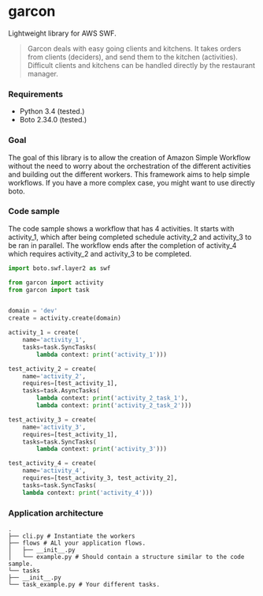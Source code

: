 garcon
======

Lightweight library for AWS SWF.

> Garcon deals with easy going clients and kitchens. It takes orders
> from clients (deciders), and send them to the kitchen (activities). Difficult
> clients and kitchens can be handled directly by the restaurant manager.

### Requirements

* Python 3.4 (tested.)
* Boto 2.34.0 (tested.)

### Goal

The goal of this library is to allow the creation of Amazon Simple Workflow
without the need to worry about the orchestration of the different activities
and building out the different workers. This framework aims to help simple
workflows. If you have a more complex case, you might want to use directly
boto.

### Code sample

The code sample shows a workflow that has 4 activities. It starts with
activity_1, which after being completed schedule activity_2 and activity_3 to
be ran in parallel. The workflow ends after the completion of activity_4 which
requires activity_2 and activity_3 to be completed.

```python
import boto.swf.layer2 as swf

from garcon import activity
from garcon import task


domain = 'dev'
create = activity.create(domain)

activity_1 = create(
    name='activity_1',
    tasks=task.SyncTasks(
        lambda context: print('activity_1')))

test_activity_2 = create(
    name='activity_2',
    requires=[test_activity_1],
    tasks=task.AsyncTasks(
        lambda context: print('activity_2_task_1'),
        lambda context: print('activity_2_task_2')))

test_activity_3 = create(
    name='activity_3',
    requires=[test_activity_1],
    tasks=task.SyncTasks(
        lambda context: print('activity_3')))

test_activity_4 = create(
    name='activity_4',
    requires=[test_activity_3, test_activity_2],
    tasks=task.SyncTasks(
    lambda context: print('activity_4')))
```

### Application architecture

```
.
├── cli.py # Instantiate the workers
├── flows # ALl your application flows.
│   ├── __init__.py
│   └── example.py # Should contain a structure similar to the code sample.
└── tasks
├── __init__.py
└── task_example.py # Your different tasks.
```
